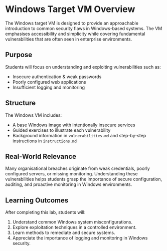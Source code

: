 # Windows Target VM Overview

The Windows target VM is designed to provide an approachable introduction to common security flaws in Windows-based systems. The VM emphasises accessibility and simplicity while covering fundamental vulnerabilities that are often seen in enterprise environments.

## Purpose
Students will focus on understanding and exploiting vulnerabilities such as:

- Insecure authentication & weak passwords
- Poorly configured web applications
- Insufficient logging and monitoring

## Structure
The Windows VM includes:
- A base Windows image with intentionally insecure services
- Guided exercises to illustrate each vulnerability
- Background information in `vulnerabilities.md` and step-by-step instructions in `instructions.md`

## Real-World Relevance
Many organisational breaches originate from weak credentials, poorly configured servers, or missing monitoring. Understanding these vulnerabilities helps students grasp the importance of secure configuration, auditing, and proactive monitoring in Windows environments.

## Learning Outcomes
After completing this lab, students will:
1. Understand common Windows system misconfigurations.
2. Explore exploitation techniques in a controlled environment.
3. Learn methods to remediate and secure systems.
4. Appreciate the importance of logging and monitoring in Windows security.

